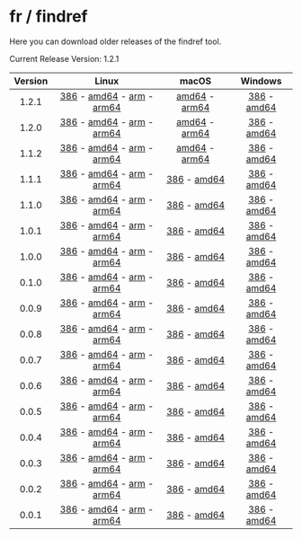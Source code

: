 # fr / findref



Here you can download older releases of the findref tool.

Current Release Version: 1.2.1

| Version | Linux | macOS | Windows |
|:-------:|:-----:|:-----:|:-------:|
| 1.2.1 | [386](https://raw.githubusercontent.com/FreedomBen/findref-bin/master/1.2.1/linux/386/findref.zip) - [amd64](https://raw.githubusercontent.com/FreedomBen/findref-bin/master/1.2.1/linux/amd64/findref.zip) - [arm](https://raw.githubusercontent.com/FreedomBen/findref-bin/master/1.2.1/linux/arm/findref.zip) - [arm64](https://raw.githubusercontent.com/FreedomBen/findref-bin/master/1.2.1/linux/arm64/findref.zip) | [amd64](https://raw.githubusercontent.com/FreedomBen/findref-bin/master/1.2.1/darwin/amd64/findref.zip) - [arm64](https://raw.githubusercontent.com/FreedomBen/findref-bin/master/1.2.1/darwin/arm64/findref.zip) | [386](https://raw.githubusercontent.com/FreedomBen/findref-bin/master/1.2.1/windows/386/findref.zip) - [amd64](https://raw.githubusercontent.com/FreedomBen/findref-bin/master/1.2.1/windows/amd64/findref.zip) |
| 1.2.0 | [386](https://raw.githubusercontent.com/FreedomBen/findref-bin/master/1.2.0/linux/386/findref.zip) - [amd64](https://raw.githubusercontent.com/FreedomBen/findref-bin/master/1.2.0/linux/amd64/findref.zip) - [arm](https://raw.githubusercontent.com/FreedomBen/findref-bin/master/1.2.0/linux/arm/findref.zip) - [arm64](https://raw.githubusercontent.com/FreedomBen/findref-bin/master/1.2.0/linux/arm64/findref.zip) | [amd64](https://raw.githubusercontent.com/FreedomBen/findref-bin/master/1.2.0/darwin/amd64/findref.zip) - [arm64](https://raw.githubusercontent.com/FreedomBen/findref-bin/master/1.2.0/darwin/arm64/findref.zip) | [386](https://raw.githubusercontent.com/FreedomBen/findref-bin/master/1.2.0/windows/386/findref.zip) - [amd64](https://raw.githubusercontent.com/FreedomBen/findref-bin/master/1.2.0/windows/amd64/findref.zip) |
| 1.1.2 | [386](https://raw.githubusercontent.com/FreedomBen/findref-bin/master/1.1.2/linux/386/findref.zip) - [amd64](https://raw.githubusercontent.com/FreedomBen/findref-bin/master/1.1.2/linux/amd64/findref.zip) - [arm](https://raw.githubusercontent.com/FreedomBen/findref-bin/master/1.1.2/linux/arm/findref.zip) - [arm64](https://raw.githubusercontent.com/FreedomBen/findref-bin/master/1.1.2/linux/arm64/findref.zip) | [amd64](https://raw.githubusercontent.com/FreedomBen/findref-bin/master/1.1.2/darwin/amd64/findref.zip) - [arm64](https://raw.githubusercontent.com/FreedomBen/findref-bin/master/1.1.2/darwin/arm64/findref.zip) | [386](https://raw.githubusercontent.com/FreedomBen/findref-bin/master/1.1.2/windows/386/findref.zip) - [amd64](https://raw.githubusercontent.com/FreedomBen/findref-bin/master/1.1.2/windows/amd64/findref.zip) |
| 1.1.1 | [386](https://raw.githubusercontent.com/FreedomBen/findref-bin/master/1.1.1/linux/386/findref.zip) - [amd64](https://raw.githubusercontent.com/FreedomBen/findref-bin/master/1.1.1/linux/amd64/findref.zip) - [arm](https://raw.githubusercontent.com/FreedomBen/findref-bin/master/1.1.1/linux/arm/findref.zip) - [arm64](https://raw.githubusercontent.com/FreedomBen/findref-bin/master/1.1.1/linux/arm64/findref.zip) | [386](https://raw.githubusercontent.com/FreedomBen/findref-bin/master/1.1.1/darwin/386/findref.zip) - [amd64](https://raw.githubusercontent.com/FreedomBen/findref-bin/master/1.1.1/darwin/amd64/findref.zip) | [386](https://raw.githubusercontent.com/FreedomBen/findref-bin/master/1.1.1/windows/386/findref.zip) - [amd64](https://raw.githubusercontent.com/FreedomBen/findref-bin/master/1.1.1/windows/amd64/findref.zip) |
| 1.1.0 | [386](https://raw.githubusercontent.com/FreedomBen/findref-bin/master/1.1.0/linux/386/findref.zip) - [amd64](https://raw.githubusercontent.com/FreedomBen/findref-bin/master/1.1.0/linux/amd64/findref.zip) - [arm](https://raw.githubusercontent.com/FreedomBen/findref-bin/master/1.1.0/linux/arm/findref.zip) - [arm64](https://raw.githubusercontent.com/FreedomBen/findref-bin/master/1.1.0/linux/arm64/findref.zip) | [386](https://raw.githubusercontent.com/FreedomBen/findref-bin/master/1.1.0/darwin/386/findref.zip) - [amd64](https://raw.githubusercontent.com/FreedomBen/findref-bin/master/1.1.0/darwin/amd64/findref.zip) | [386](https://raw.githubusercontent.com/FreedomBen/findref-bin/master/1.1.0/windows/386/findref.zip) - [amd64](https://raw.githubusercontent.com/FreedomBen/findref-bin/master/1.1.0/windows/amd64/findref.zip) |
| 1.0.1 | [386](https://raw.githubusercontent.com/FreedomBen/findref-bin/master/1.0.1/linux/386/findref.zip) - [amd64](https://raw.githubusercontent.com/FreedomBen/findref-bin/master/1.0.1/linux/amd64/findref.zip) - [arm](https://raw.githubusercontent.com/FreedomBen/findref-bin/master/1.0.1/linux/arm/findref.zip) - [arm64](https://raw.githubusercontent.com/FreedomBen/findref-bin/master/1.0.1/linux/arm64/findref.zip) | [386](https://raw.githubusercontent.com/FreedomBen/findref-bin/master/1.0.1/darwin/386/findref.zip) - [amd64](https://raw.githubusercontent.com/FreedomBen/findref-bin/master/1.0.1/darwin/amd64/findref.zip) | [386](https://raw.githubusercontent.com/FreedomBen/findref-bin/master/1.0.1/windows/386/findref.zip) - [amd64](https://raw.githubusercontent.com/FreedomBen/findref-bin/master/1.0.1/windows/amd64/findref.zip) |
| 1.0.0 | [386](https://raw.githubusercontent.com/FreedomBen/findref-bin/master/1.0.0/linux/386/findref.zip) - [amd64](https://raw.githubusercontent.com/FreedomBen/findref-bin/master/1.0.0/linux/amd64/findref.zip) - [arm](https://raw.githubusercontent.com/FreedomBen/findref-bin/master/1.0.0/linux/arm/findref.zip) - [arm64](https://raw.githubusercontent.com/FreedomBen/findref-bin/master/1.0.0/linux/arm64/findref.zip) | [386](https://raw.githubusercontent.com/FreedomBen/findref-bin/master/1.0.0/darwin/386/findref.zip) - [amd64](https://raw.githubusercontent.com/FreedomBen/findref-bin/master/1.0.0/darwin/amd64/findref.zip) | [386](https://raw.githubusercontent.com/FreedomBen/findref-bin/master/1.0.0/windows/386/findref.zip) - [amd64](https://raw.githubusercontent.com/FreedomBen/findref-bin/master/1.0.0/windows/amd64/findref.zip) |
| 0.1.0 | [386](https://raw.githubusercontent.com/FreedomBen/findref-bin/master/0.1.0/linux/386/findref.zip) - [amd64](https://raw.githubusercontent.com/FreedomBen/findref-bin/master/0.1.0/linux/amd64/findref.zip) - [arm](https://raw.githubusercontent.com/FreedomBen/findref-bin/master/0.1.0/linux/arm/findref.zip) - [arm64](https://raw.githubusercontent.com/FreedomBen/findref-bin/master/0.1.0/linux/arm64/findref.zip) | [386](https://raw.githubusercontent.com/FreedomBen/findref-bin/master/0.1.0/darwin/386/findref.zip) - [amd64](https://raw.githubusercontent.com/FreedomBen/findref-bin/master/0.1.0/darwin/amd64/findref.zip) | [386](https://raw.githubusercontent.com/FreedomBen/findref-bin/master/0.1.0/windows/386/findref.zip) - [amd64](https://raw.githubusercontent.com/FreedomBen/findref-bin/master/0.1.0/windows/amd64/findref.zip) |
| 0.0.9 | [386](https://raw.githubusercontent.com/FreedomBen/findref-bin/master/0.0.9/linux/386/findref.zip) - [amd64](https://raw.githubusercontent.com/FreedomBen/findref-bin/master/0.0.9/linux/amd64/findref.zip) - [arm](https://raw.githubusercontent.com/FreedomBen/findref-bin/master/0.0.9/linux/arm/findref.zip) - [arm64](https://raw.githubusercontent.com/FreedomBen/findref-bin/master/0.0.9/linux/arm64/findref.zip) | [386](https://raw.githubusercontent.com/FreedomBen/findref-bin/master/0.0.9/darwin/386/findref.zip) - [amd64](https://raw.githubusercontent.com/FreedomBen/findref-bin/master/0.0.9/darwin/amd64/findref.zip) | [386](https://raw.githubusercontent.com/FreedomBen/findref-bin/master/0.0.9/windows/386/findref.zip) - [amd64](https://raw.githubusercontent.com/FreedomBen/findref-bin/master/0.0.9/windows/amd64/findref.zip) |
| 0.0.8 | [386](https://raw.githubusercontent.com/FreedomBen/findref-bin/master/0.0.8/linux/386/findref.zip) - [amd64](https://raw.githubusercontent.com/FreedomBen/findref-bin/master/0.0.8/linux/amd64/findref.zip) - [arm](https://raw.githubusercontent.com/FreedomBen/findref-bin/master/0.0.8/linux/arm/findref.zip) - [arm64](https://raw.githubusercontent.com/FreedomBen/findref-bin/master/0.0.8/linux/arm64/findref.zip) | [386](https://raw.githubusercontent.com/FreedomBen/findref-bin/master/0.0.8/darwin/386/findref.zip) - [amd64](https://raw.githubusercontent.com/FreedomBen/findref-bin/master/0.0.8/darwin/amd64/findref.zip) | [386](https://raw.githubusercontent.com/FreedomBen/findref-bin/master/0.0.8/windows/386/findref.zip) - [amd64](https://raw.githubusercontent.com/FreedomBen/findref-bin/master/0.0.8/windows/amd64/findref.zip) |
| 0.0.7 | [386](https://raw.githubusercontent.com/FreedomBen/findref-bin/master/0.0.7/linux/386/findref.zip) - [amd64](https://raw.githubusercontent.com/FreedomBen/findref-bin/master/0.0.7/linux/amd64/findref.zip) - [arm](https://raw.githubusercontent.com/FreedomBen/findref-bin/master/0.0.7/linux/arm/findref.zip) - [arm64](https://raw.githubusercontent.com/FreedomBen/findref-bin/master/0.0.7/linux/arm64/findref.zip) | [386](https://raw.githubusercontent.com/FreedomBen/findref-bin/master/0.0.7/darwin/386/findref.zip) - [amd64](https://raw.githubusercontent.com/FreedomBen/findref-bin/master/0.0.7/darwin/amd64/findref.zip) | [386](https://raw.githubusercontent.com/FreedomBen/findref-bin/master/0.0.7/windows/386/findref.zip) - [amd64](https://raw.githubusercontent.com/FreedomBen/findref-bin/master/0.0.7/windows/amd64/findref.zip) |
| 0.0.6 | [386](https://raw.githubusercontent.com/FreedomBen/findref-bin/master/0.0.6/linux/386/findref.zip) - [amd64](https://raw.githubusercontent.com/FreedomBen/findref-bin/master/0.0.6/linux/amd64/findref.zip) - [arm](https://raw.githubusercontent.com/FreedomBen/findref-bin/master/0.0.6/linux/arm/findref.zip) - [arm64](https://raw.githubusercontent.com/FreedomBen/findref-bin/master/0.0.6/linux/arm64/findref.zip) | [386](https://raw.githubusercontent.com/FreedomBen/findref-bin/master/0.0.6/darwin/386/findref.zip) - [amd64](https://raw.githubusercontent.com/FreedomBen/findref-bin/master/0.0.6/darwin/amd64/findref.zip) | [386](https://raw.githubusercontent.com/FreedomBen/findref-bin/master/0.0.6/windows/386/findref.zip) - [amd64](https://raw.githubusercontent.com/FreedomBen/findref-bin/master/0.0.6/windows/amd64/findref.zip) |
| 0.0.5 | [386](https://raw.githubusercontent.com/FreedomBen/findref-bin/master/0.0.5/linux/386/findref.zip) - [amd64](https://raw.githubusercontent.com/FreedomBen/findref-bin/master/0.0.5/linux/amd64/findref.zip) - [arm](https://raw.githubusercontent.com/FreedomBen/findref-bin/master/0.0.5/linux/arm/findref.zip) - [arm64](https://raw.githubusercontent.com/FreedomBen/findref-bin/master/0.0.5/linux/arm64/findref.zip) | [386](https://raw.githubusercontent.com/FreedomBen/findref-bin/master/0.0.5/darwin/386/findref.zip) - [amd64](https://raw.githubusercontent.com/FreedomBen/findref-bin/master/0.0.5/darwin/amd64/findref.zip) | [386](https://raw.githubusercontent.com/FreedomBen/findref-bin/master/0.0.5/windows/386/findref.zip) - [amd64](https://raw.githubusercontent.com/FreedomBen/findref-bin/master/0.0.5/windows/amd64/findref.zip) |
| 0.0.4 | [386](https://raw.githubusercontent.com/FreedomBen/findref-bin/master/0.0.4/linux/386/findref.zip) - [amd64](https://raw.githubusercontent.com/FreedomBen/findref-bin/master/0.0.4/linux/amd64/findref.zip) - [arm](https://raw.githubusercontent.com/FreedomBen/findref-bin/master/0.0.4/linux/arm/findref.zip) - [arm64](https://raw.githubusercontent.com/FreedomBen/findref-bin/master/0.0.4/linux/arm64/findref.zip) | [386](https://raw.githubusercontent.com/FreedomBen/findref-bin/master/0.0.4/darwin/386/findref.zip) - [amd64](https://raw.githubusercontent.com/FreedomBen/findref-bin/master/0.0.4/darwin/amd64/findref.zip) | [386](https://raw.githubusercontent.com/FreedomBen/findref-bin/master/0.0.4/windows/386/findref.zip) - [amd64](https://raw.githubusercontent.com/FreedomBen/findref-bin/master/0.0.4/windows/amd64/findref.zip) |
| 0.0.3 | [386](https://raw.githubusercontent.com/FreedomBen/findref-bin/master/0.0.3/linux/386/findref.zip) - [amd64](https://raw.githubusercontent.com/FreedomBen/findref-bin/master/0.0.3/linux/amd64/findref.zip) - [arm](https://raw.githubusercontent.com/FreedomBen/findref-bin/master/0.0.3/linux/arm/findref.zip) - [arm64](https://raw.githubusercontent.com/FreedomBen/findref-bin/master/0.0.3/linux/arm64/findref.zip) | [386](https://raw.githubusercontent.com/FreedomBen/findref-bin/master/0.0.3/darwin/386/findref.zip) - [amd64](https://raw.githubusercontent.com/FreedomBen/findref-bin/master/0.0.3/darwin/amd64/findref.zip) | [386](https://raw.githubusercontent.com/FreedomBen/findref-bin/master/0.0.3/windows/386/findref.zip) - [amd64](https://raw.githubusercontent.com/FreedomBen/findref-bin/master/0.0.3/windows/amd64/findref.zip) |
| 0.0.2 | [386](https://raw.githubusercontent.com/FreedomBen/findref-bin/master/0.0.2/linux/386/findref.zip) - [amd64](https://raw.githubusercontent.com/FreedomBen/findref-bin/master/0.0.2/linux/amd64/findref.zip) - [arm](https://raw.githubusercontent.com/FreedomBen/findref-bin/master/0.0.2/linux/arm/findref.zip) - [arm64](https://raw.githubusercontent.com/FreedomBen/findref-bin/master/0.0.2/linux/arm64/findref.zip) | [386](https://raw.githubusercontent.com/FreedomBen/findref-bin/master/0.0.2/darwin/386/findref.zip) - [amd64](https://raw.githubusercontent.com/FreedomBen/findref-bin/master/0.0.2/darwin/amd64/findref.zip) | [386](https://raw.githubusercontent.com/FreedomBen/findref-bin/master/0.0.2/windows/386/findref.zip) - [amd64](https://raw.githubusercontent.com/FreedomBen/findref-bin/master/0.0.2/windows/amd64/findref.zip) |
| 0.0.1 | [386](https://raw.githubusercontent.com/FreedomBen/findref-bin/master/0.0.1/linux/386/findref.zip) - [amd64](https://raw.githubusercontent.com/FreedomBen/findref-bin/master/0.0.1/linux/amd64/findref.zip) - [arm](https://raw.githubusercontent.com/FreedomBen/findref-bin/master/0.0.1/linux/arm/findref.zip) - [arm64](https://raw.githubusercontent.com/FreedomBen/findref-bin/master/0.0.1/linux/arm64/findref.zip) | [386](https://raw.githubusercontent.com/FreedomBen/findref-bin/master/0.0.1/darwin/386/findref.zip) - [amd64](https://raw.githubusercontent.com/FreedomBen/findref-bin/master/0.0.1/darwin/amd64/findref.zip) | [386](https://raw.githubusercontent.com/FreedomBen/findref-bin/master/0.0.1/windows/386/findref.zip) - [amd64](https://raw.githubusercontent.com/FreedomBen/findref-bin/master/0.0.1/windows/amd64/findref.zip) |

